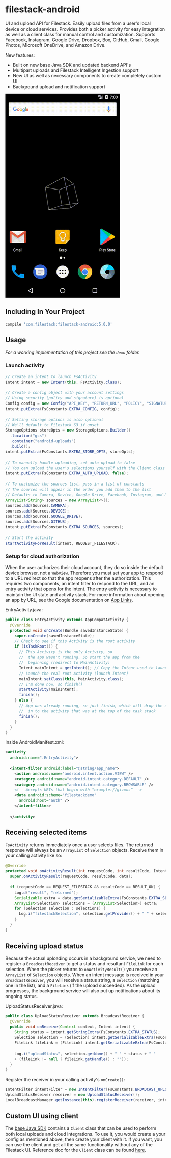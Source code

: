 # filestack-android

UI and upload API for Filestack. Easily upload files from a user's
local device or cloud services. Provides both a picker activity for easy
integration as well as a client class for manual control and customization.
Supports Facebook, Instagram, Google Drive, Dropbox, Box, GitHub, Gmail, Google
Photos, Microsoft OneDrive, and Amazon Drive.

New features:
- Built on new base Java SDK and updated backend API's
- Multipart uploads and Filestack Intelligent Ingestion support
- New UI as well as necessary components to create completely custom UI
- Background upload and notification support

![Demo Screen Recording][screen-recording]

## Including In Your Project

```gradle
compile 'com.filestack:filestack-android:5.0.0'
```

## Usage

*For a working implementation of this project see the `demo` folder.*

### Launch activity
```java
// Create an intent to launch FsActivity
Intent intent = new Intent(this, FsActivity.class);

// Create a config object with your account settings
// Using security (policy and signature) is optional
Config config = new Config("API_KEY", "RETURN_URL", "POLICY", "SIGNATURE");
intent.putExtra(FsConstants.EXTRA_CONFIG, config);

// Setting storage options is also optional
// We'll default to Filestack S3 if unset
StorageOptions storeOpts = new StorageOptions.Builder()
  .location("gcs")
  .container("android-uploads")
  .build();
intent.putExtra(FsConstants.EXTRA_STORE_OPTS, storeOpts);

// To manually handle uploading, set auto upload to false
// You can upload the user's selections yourself with the Client class
intent.putExtra(FsConstants.EXTRA_AUTO_UPLOAD, false);

// To customize the sources list, pass in a list of constants
// The sources will appear in the order you add them to the list
// Defaults to Camera, Device, Google Drive, Facebook, Instagram, and Dropbox
ArrayList<String> sources = new ArrayList<>();
sources.add(Sources.CAMERA);
sources.add(Sources.DEVICE);
sources.add(Sources.GOOGLE_DRIVE);
sources.add(Sources.GITHUB);
intent.putExtra(FsConstants.EXTRA_SOURCES, sources);

// Start the activity
startActivityForResult(intent, REQUEST_FILESTACK);
```

### Setup for cloud authorization
When the user authorizes their cloud account, they do so inside the default
device browser, not a `WebView`. Therefore you must set your app to respond to a
URL redirect so that the app reopens after the authorization. This requires two
components, an intent filter to respond to the URL, and an entry activity that
opens for the intent. The entry activity is necessary to maintain the UI state
and activity stack. For more information about opening an app by URL, see the
Google documentation on [App Links][app-links].

EntryActivity.java:
```java
public class EntryActivity extends AppCompatActivity {
  @Override
  protected void onCreate(Bundle savedInstanceState) {
    super.onCreate(savedInstanceState);
    // Check to see if this Activity is the root activity
    if (isTaskRoot()) {
      // This Activity is the only Activity, so
      //  the app wasn't running. So start the app from the
      //  beginning (redirect to MainActivity)
      Intent mainIntent = getIntent(); // Copy the Intent used to launch me
      // Launch the real root Activity (launch Intent)
      mainIntent.setClass(this, MainActivity.class);
      // I'm done now, so finish()
      startActivity(mainIntent);
      finish();
    } else {
      // App was already running, so just finish, which will drop the user
      //  in to the activity that was at the top of the task stack
      finish();
    }
  }
}
```

Inside AndroidManifest.xml:
```xml
<activity
  android:name=".EntryActivity">

  <intent-filter android:label="@string/app_name">
    <action android:name="android.intent.action.VIEW" />
    <category android:name="android.intent.category.DEFAULT" />
    <category android:name="android.intent.category.BROWSABLE" />
    <!-- Accepts URIs that begin with "example://gizmos” -->
    <data android:scheme="filestackdemo"
      android:host="auth" />
    </intent-filter>

  </activity>
```

## Receiving selected items
`FsActivity` returns immediately once a user selects files. The returned
response will always be an `ArrayList` of `Selection` objects. Receive them in
your calling activity like so:

```java
@Override
protected void onActivityResult(int requestCode, int resultCode, Intent data) {
  super.onActivityResult(requestCode, resultCode, data);

  if (requestCode == REQUEST_FILESTACK && resultCode == RESULT_OK) {
    Log.d("result", "returned");
    Serializable extra = data.getSerializableExtra(FsConstants.EXTRA_SELECTION_LIST);
    ArrayList<Selection> selections = (ArrayList<Selection>) extra;
    for (Selection selection : selections) {
      Log.i("filestackSelection", selection.getProvider() + " " + selection.getName());
    }
  }
}
```

## Receiving upload status
Because the actual uploading occurs in a background service, we need to
register a `BroadcastReceiver` to get a status and resultant `FileLink` for
each selection. When the picker returns to `onActivityResult()` you receive an
`ArrayList` of `Selection` objects. When an intent message is received in your
`BroadcastReceiver`, you will receive a status string, a `Selection` (matching  
one in the list), and a `FileLink` (if the upload succeeded). As the upload
progresses, the background service will also put up notifications about its
ongoing status.

UploadStatusReceiver.java:
```java
public class UploadStatusReceiver extends BroadcastReceiver {
  @Override
  public void onReceive(Context context, Intent intent) {
    String status = intent.getStringExtra(FsConstants.EXTRA_STATUS);
    Selection selection = (Selection) intent.getSerializableExtra(FsConstants.EXTRA_SELECTION);
    FileLink fileLink = (FileLink) intent.getSerializableExtra(FsConstants.EXTRA_FILE_LINK);

    Log.i("uploadStatus", selection.getName() + " " + status + " "
    + (fileLink != null ? fileLink.getHandle() : ""));
  }
}
```

Register the receiver in your calling activity's `onCreate()`:
```java
IntentFilter intentFilter = new IntentFilter(FsConstants.BROADCAST_UPLOAD);
UploadStatusReceiver receiver = new UploadStatusReceiver();
LocalBroadcastManager.getInstance(this).registerReceiver(receiver, intentFilter);
```

## Custom UI using client
The [base Java SDK][java-sdk] contains a `Client` class that can be used to
perform both local uploads and cloud integrations. To use it, you would create
a your config as mentioned above, then create your client with it. If you want,
you can use the client and get all the same functionality without any of the
Filestack UI. Reference doc for the `Client` class can be found
[here][java-sdk-ref].

[screen-recording]: /demo/media/recording.gif
[app-links]: https://developer.android.com/training/app-links/index.html
[java-sdk]: https://github.com/filestack/filestack-java
[java-sdk-ref]: https://filestack.github.io/filestack-java/
